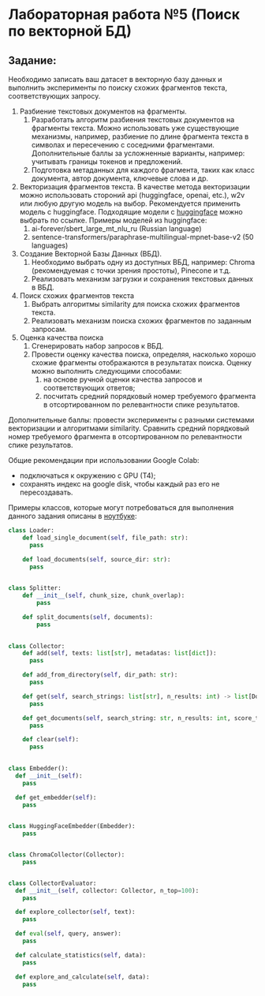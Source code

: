 # Лабораторная работа №5 (Поиск по векторной БД)


## Задание:

Необходимо записать ваш датасет в векторную базу данных и выполнить эксперименты по поиску схожих фрагментов текста, соответствующих запросу. 

1. Разбиение текстовых документов на фрагменты.
   1. Разработать алгоритм разбиения текстовых документов на фрагменты текста. Можно использовать уже существующие механизмы, например, разбиение по длине фрагмента текста в символах и пересечению с соседними фрагментами. Дополнительные баллы за усложненные варианты, например: учитывать границы токенов и предложений.
   2. Подготовка метаданных для каждого фрагмента, таких как класс документа, автор документа, ключевые слова и др.
2. Векторизация фрагментов текста. 
   В качестве метода векторизации можно использовать стороний api (huggingface, openai, etc.), w2v или любую другую модель на выбор. Рекомендуется применить модель с huggingface. Подходящие модели с [huggingface](https://huggingface.co/models?pipeline_tag=sentence-similarity) можно выбрать по ссылке. Примеры моделей из huggingface: 
   1. ai-forever/sbert_large_mt_nlu_ru (Russian language)
   2. sentence-transformers/paraphrase-multilingual-mpnet-base-v2 (50 languages)
3. Создание Векторной Базы Данных (ВБД).
   1. Необходимо выбрать одну из доступных ВБД, например: Chroma (рекомендуемая с точки зрения простоты), Pinecone и т.д.
   2. Реализовать механизм загрузки и сохранения текстовых данных в ВБД.
4. Поиск схожих фрагментов текста
   1. Выбрать алгоритмы similarity для поиска схожих фрагментов текста.
   2. Реализовать механизм поиска схожих фрагментов по заданным запросам.
5. Оценка качества поиска 
   1. Сгенерировать набор запросов к ВБД. 
   2. Провести оценку качества поиска, определяя, насколько хорошо схожие фрагменты отображаются в результатах поиска. Оценку можно выполнить следующими способами:
      1. на основе ручной оценки качества запросов и соответствующих ответов;
      2. посчитать средний порядковый номер требуемого фрагмента в отсортированном по релевантности спике результатов. 

Дополнительные баллы: провести эксперименты с разными системами векторизации и алгоритмами similarity. Сравнить средний порядковый номер требуемого фрагмента в отсортированном по релевантности спике результатов.

Общие рекомендации при использовании Google Colab:
- подключаться к окружению с GPU (T4);
- сохранять индекс на google disk, чтобы каждый раз его не пересоздавать.

Примеры классов, которые могут потребоваться для выполнения данного задания описаны в [ноутбуке](https://colab.research.google.com/drive/1exgj7OnV7Sms_x2soLJ-F6nnWlynIF9N):

```python
class Loader:
    def load_single_document(self, file_path: str):
      pass

    def load_documents(self, source_dir: str):
      pass

    
class Splitter:
    def __init__(self, chunk_size, chunk_overlap):
        pass

    def split_documents(self, documents):
        pass

    
class Collector:
    def add(self, texts: list[str], metadatas: list[dict]):
      pass

    def add_from_directory(self, dir_path: str):
      pass

    def get(self, search_strings: list[str], n_results: int) -> list[Document]:
      pass

    def get_documents(self, search_string: str, n_results: int, score_threshold: float) -> list[Document]:
      pass

    def clear(self):
      pass

    
class Embedder():
  def __init__(self):
    pass

  def get_embedder(self):
    pass

  
class HuggingFaceEmbedder(Embedder):
    pass


class ChromaCollector(Collector):
    pass


class CollectorEvaluator:
  def __init__(self, collector: Collector, n_top=100):
    pass

  def explore_collector(self, text):
    pass

  def eval(self, query, answer):
    pass

  def calculate_statistics(self, data):
    pass

  def explore_and_calculate(self, data):
    pass
```

